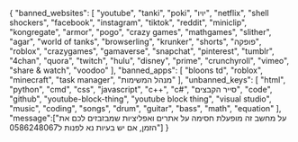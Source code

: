 {
  "banned_websites": [
    "youtube",
    "tanki",
    "poki",
    "יויו",
    "netflix",
    "shell shockers",
    "facebook",
    "instagram",
    "tiktok",
    "reddit",
    "miniclip",
    "kongregate",
    "armor",
    "pogo",
    "crazy games",
    "mathgames",
    "slither",
    "agar",
    "world of tanks",
    "browserling",
    "krunker",
    "shorts",
    "פופקה",
    "roblox",
    "crazygames",
    "gamaverse",
    "snapchat",
    "pinterest",
    "tumblr",
    "4chan",
    "quora",
    "twitch",
    "hulu",
    "disney",
    "prime",
    "crunchyroll",
    "vimeo",
    "share & watch",
    "voodoo"
  ],
  "banned_apps": [
    "bloons td",
    "roblox",
    "minecraft",
    "task manager",
    "מנהל המשימות"
  ],
  "unbanned_keys": [
    "html",
    "python",
    "cmd",
    "css",
    "javascript",
    "c++",
    "c#",
    "סייר הקבצים",
    "code",
    "github",
    "youtube-block-thing",
    "youtube block thing",
    "visual studio",
    "music",
    "coding",
    "songs",
    "drum",
    "guitar",
    "bass",
    "math",
    "equation"
  ], "message":["על מחשב זה מופעלת חסימה על אתרים ואפליציות שמבזבזים לכם את הזמן, אם יש בעיות נא לפנות ל0586248067"]
}
